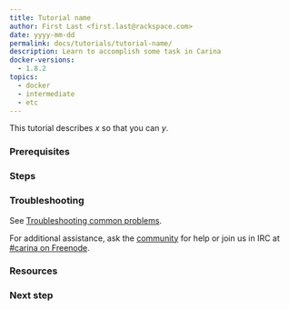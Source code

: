 ```yaml
---
title: Tutorial name
author: First Last <first.last@rackspace.com>
date: yyyy-mm-dd
permalink: docs/tutorials/tutorial-name/
description: Learn to accomplish some task in Carina
docker-versions:
  - 1.8.2
topics:
  - docker
  - intermediate
  - etc
---
```


<!--
Limit tutorials to a single task.

Choose a title that accurately describes the task. For example:

### Create a new container
### Remove containers without deleting Swarm
-->

This tutorial describes *x* so that you can *y*.

<!--
Give a brief summary of what this tutorial describes and why it matters. For example:

"This tutorial describes Docker basics: what Docker is and how to start using it."
"This tutorial demonstrates how to remove containers without deleting system-critical containers."

You are not limited to this phrasing, but ensure that the introduction adequately describes what the article is about.
-->

### Prerequisites

<!--
List necessary prerequisites for the tutorial. Limit this section to only what the user needs to know or do to accomplish the task.

* Software installed
* State dependencies
* Links to other tutorials
* Any other required setup
-->

### Steps

<!--
Provide a descriptive heading for this section. Begin with the an imperative verb. 

List steps in numbered order. Limit steps to a single action.

Include as many "steps" sections as needed to provide a complete topic to the user. 

1. Do this.

    Indent any descriptions or information needed between steps. If your task includes sublists, graphics, and code examples, use the spacing guidelines at https://github.com/adam-p/markdown-here/wiki/Markdown-Cheatsheet#lists. 

2. Do that.

3. Do this other thing.

4. Clean up.

    If a tutorial isn't part of a series of tutorials and the user might not need the containers that they created anymore, include an optional step at the end of the tutorial to remove only the containers created in the tutorial. Use the following text, adjusting the example as needed for your tutorial:

    *(Optional)* Remove the containers.

    ```bash
    $ docker rm --force $(docker ps --quiet -n=-2)
    47c6d35c63ec
    08d0383a775f
    ```

    The output of this `docker rm` command are the shortened IDs of the containers that you removed.

    When the container is gone, so is your data.

Conclude with a brief description of the end state.
-->

### Troubleshooting

<!--

Provide the following boilerplate. If you have a troubleshooting information that pertains only to this tutorial, you can include it in this section, before the boilerplate. However, if it might apply to more than one article, add a new section for it in the [Troubleshooting common problems]({{ site.baseurl }}/docs/troubleshooting/common-problems/) article or create a new article for it and link to that article from here as well.

-->

See [Troubleshooting common problems]({{site.baseurl}}/docs/troubleshooting/common-problems/).

For additional assistance, ask the [community](https://community.getcarina.com/) for help or join us in IRC at [#carina on Freenode](http://webchat.freenode.net/?channels=carina).

### Resources

<!--
* Links to related content
-->

### Next step

<!--
* What should your audience read next?
-->
